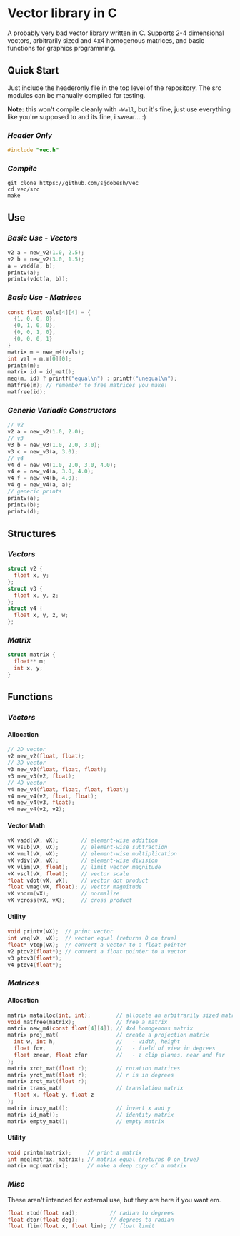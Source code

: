 # **Vector library in C**
A probably very bad vector library written in C. Supports 2-4 dimensional vectors, arbitrarily sized and 4x4 homogenous matrices, and basic functions for graphics programming.

## Quick Start
Just include the headeronly file in the top level of the repository. The src modules can be manually compiled for testing.

**Note:** this won't compile cleanly with `-Wall`, but it's fine, just use everything like you're supposed to and its fine, i swear... :)

### _Header Only_
```c
#include "vec.h"
```

### _Compile_
```
git clone https://github.com/sjdobesh/vec
cd vec/src
make
```

## Use

### _Basic Use - Vectors_
```c
v2 a = new_v2(1.0, 2.5);
v2 b = new_v2(3.0, 1.5);
a = vadd(a, b);
printv(a);
printv(vdot(a, b));
```

### _Basic Use - Matrices_
```c
const float vals[4][4] = {
  {1, 0, 0, 0},
  {0, 1, 0, 0},
  {0, 0, 1, 0},
  {0, 0, 0, 1}
}
matrix m = new_m4(vals);
int val = m.m[0][0];
printm(m);
matrix id = id_mat();
meq(m, id) ? printf("equal\n") : printf("unequal\n");
matfree(m); // remember to free matrices you make!
matfree(id);
```

### _Generic Variadic Constructors_
```c
// v2
v2 a = new_v2(1.0, 2.0);
// v3
v3 b = new_v3(1.0, 2.0, 3.0);
v3 c = new_v3(a, 3.0);
// v4
v4 d = new_v4(1.0, 2.0, 3.0, 4.0);
v4 e = new_v4(a, 3.0, 4.0);
v4 f = new_v4(b, 4.0);
v4 g = new_v4(a, a);
// generic prints
printv(a);
printv(b);
printv(d);
```

## Structures
### _Vectors_
```c
struct v2 {
  float x, y;
};
struct v3 {
  float x, y, z;
};
struct v4 {
  float x, y, z, w;
};
```
### _Matrix_
```c
struct matrix {
  float** m;
  int x, y;
}
```

## Functions

### _Vectors_
#### Allocation
```c
// 2D vector
v2 new_v2(float, float);
// 3D vector
v3 new_v3(float, float, float);
v3 new_v3(v2, float);
// 4D vector
v4 new_v4(float, float, float, float);
v4 new_v4(v2, float, float);
v4 new_v4(v3, float);
v4 new_v4(v2, v2);
```
#### Vector Math
```c
vX vadd(vX, vX);       // element-wise addition
vX vsub(vX, vX);       // element-wise subtraction
vX vmul(vX, vX);       // element-wise multiplication
vX vdiv(vX, vX);       // element-wise division
vX vlim(vX, float);    // limit vector magnitude
vX vscl(vX, float);    // vector scale
float vdot(vX, vX);    // vector dot product
float vmag(vX, float); // vector magnitude
vX vnorm(vX);          // normalize
vX vcross(vX, vX);     // cross product
```
#### Utility
```c
void printv(vX);  // print vector
int veq(vX, vX);  // vector equal (returns 0 on true)
float* vtop(vX);  // convert a vector to a float pointer
v2 ptov2(float*); // convert a float pointer to a vector
v3 ptov3(float*);
v4 ptov4(float*);
```

### _Matrices_
#### Allocation
```c
matrix matalloc(int, int);        // allocate an arbitrarily sized matrix
void matfree(matrix);             // free a matrix
matrix new_m4(const float[4][4]); // 4x4 homogenous matrix
matrix proj_mat(                  // create a projection matrix
  int w, int h,                   //   - width, height
  float fov,                      //   - field of view in degrees
  float znear, float zfar         //   - z clip planes, near and far
); 
matrix xrot_mat(float r);         // rotation matrices
matrix yrot_mat(float r);         // r is in degrees
matrix zrot_mat(float r);
matrix trans_mat(                 // translation matrix
  float x, float y, float z
);
matrix invxy_mat();               // invert x and y
matrix id_mat();                  // identity matrix
matrix empty_mat();               // empty matrix
```
#### Utility
```c
void printm(matrix);     // print a matrix
int meq(matrix, matrix); // matrix equal (returns 0 on true)
matrix mcp(matrix);      // make a deep copy of a matrix
```

### _Misc_
These aren't intended for external use, but they are here if you want em.
```c
float rtod(float rad);          // radian to degrees
float dtor(float deg);          // degrees to radian
float flim(float x, float lim); // float limit
```
